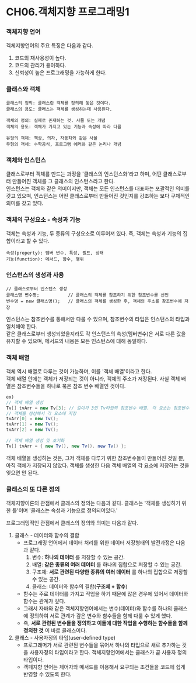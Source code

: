 CH06.객체지향 프로그래밍1
=====
### 객체지향 언어  
겍체지향언어의 주요 특징은 다음과 같다.  
1. 코드의 재사용성이 높다.  
2. 코드의 관리가 용이하다.  
3. 신뢰성이 높은 프로그래밍을 가능하게 한다.  

### 클래스와 객체  
```text
클래스의 정의: 클래스란 객체를 정의해 놓은 것이다.  
클래스의 용도: 클래스는 객체를 생성하는데 사용된다.

객체의 정의: 실제로 존재하는 것. 사물 또는 개념
객체의 용도: 객체가 가지고 있는 기능과 속성에 따라 다름

유형의 객체: 책상, 의자, 자동차와 같은 사물
무형의 객체: 수학공식, 프로그램 에러와 같은 논리나 개념
```

### 객체와 인스턴스  
클래스로부터 객체를 만드는 과정을 '클래스의 인스턴스화'라고 하며, 어떤 클래스로부터 만들어진 객체를 그 클래스의 인스턴스라고 한다.  
인스턴스는 객체와 같은 의미이지만, 객체는 모든 인스턴스를 대표하는 포괄적인 의미를 갖고 있으며, 인스턴스는 어떤 클래스로부터 만들어진 것인지를 강조하는 보다 구체적인 의미를 갖고 있다.  

### 객체의 구성요소 - 속성과 기능  
객체는 속성과 기능, 두 종류의 구성요소로 이루어져 있다. 즉, 객체는 속성과 기능의 집합이라고 할 수 있다.  
```text
속성(property): 멤버 변수, 특성, 필드, 상태
기능(function): 메서드, 함수, 행위
```

### 인스턴스의 생성과 사용 
```text
// 클래스로부터 인스턴스 생성
클래스명 변수명;           // 클래스의 객체를 참조하기 위한 참조변수를 선언
변수명 = new 클래스명();   // 클래스의 객체를 생성한 후, 객체의 주소를 참조변수에 저장
```
인스턴스는 참조변수를 통해서만 다룰 수 있으며, 참조변수의 타입은 인스턴스의 타입과 일치해야 한다.  
같은 클래스로부터 생성되었을지라도 각 인스턴스의 속성(멤버변수)은 서로 다른 값을 유지할 수 있으며, 메서드의 내용은 모든 인스턴스에 대해 동일하다.  

### 객체 배열  
객체 역시 배열로 다루는 것이 가능하며, 이를 '객체 배열'이라고 한다.  
객체 배열 안에는 객체가 저장되는 것이 아니라, 객체의 주소가 저장된다. 
사실 객체 배열은 참조변수들을 하나로 묶은 참조 변수 배열인 것이다.  
```java
ex)
// 객체 배열 생성
Tv[] tvArr = new Tv[3]; // 길이가 3인 Tv타입의 참조변수 배열. 각 요소는 참조변수의 기본값인 null로 자동 초기화 된다.
// 객체를 생성해서 각 요소에 저장
tvArr[0] = new Tv();
tvArr[1] = new Tv();
tvArr[2] = new Tv();
        
// 객체 배열 생성 및 초기화
Tv[] tvArr = { new Tv(), new Tv(). new Tv() };
```
객체 배열을 생성하는 것은, 그저 객체를 다루기 위한 참조변수들이 만들어진 것일 뿐, 아직 객체가 저장되지 않았다. 
객체를 생성한 다음 객체 배열의 각 요소에 저장하는 것을 잊으면 안 된다.  

### 클래스의 또 다른 정의  
객체지향이론의 관점에서 클래스의 정의는 다음과 같다. 
클래스는 '객체를 생성하기 위한 틀'이며 '클래스는 속성과 기능으로 정의되어있다.'  

프로그래밍적인 관점에서 클래스의 정의와 의미는 다음과 같다.  
1. 클래스 - 데이터와 함수의 결합  
   - 프로그래밍 언어에서 데이터 처리를 위한 데이터 저장형태의 발전과정은 다음과 같다.  
     1. 변수: __하나의 데이터__ 를 저장할 수 있는 공간.
     2. 배열: __같은 종류의 여러 데이터__ 를 하나의 집합으로 저장할 수 있는 공간.
     3. 구조체: __서로 관련된 다양한 종류의 여러 데이터__ 를 하나의 집합으로 저장할 수 있는 공간.
     4. 클래스: 데이터와 함수의 결합(__구조체 + 함수__)
   - 함수는 주로 데이터를 가지고 작업을 하기 때문에 많은 경우에 있어서 데이터와 함수는 관계가 깊다. 
   - 그래서 자바와 같은 객체지향언어에서는 변수(데이터)와 함수를 하나의 클래스에 정의하여 서로 관계가 갚은 변수와 함수들을 함께 다룰 수 있게 했다.  
   - 즉, __서로 관련된 변수들을 정의하고 이들에 대한 작업을 수행하는 함수들을 함께 정의한 것__ 이 바로 클래스이다.  
2. 클래스 - 사용자정의 타입(user-defined type)
   - 프로그래머가 서로 관련된 변수들을 묶어서 하나의 타입으로 새로 추가하는 것을 사용자정의 타입이라고 한다. 객체지향언어에서는 클래스가 곧 사용자 정의 타입이다.  
   - 객페지향 언어는 제어자와 메서드를 이용해서 요구되는 조건들을 코드에 쉽게 반영할 수 있도록 한다.  